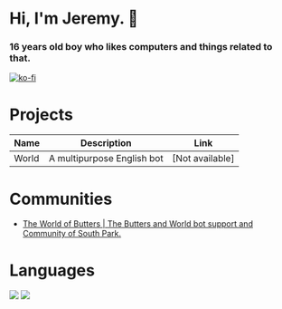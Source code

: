# Hi, I'm Jeremy. 👋
### 16 years old boy who likes computers and things related to that.
[![ko-fi](https://ko-fi.com/img/githubbutton_sm.svg)](https://ko-fi.com/A0A06ZT9I)

# Projects

| Name | Description | Link |
|--------|-------------|--------|
| World | A multipurpose English bot | [Not available] |

# Communities
- [The World of Butters | The Butters and World bot support and Community of South Park.](https://discord.gg/hfgCdQpSd3)

# Languages

![](https://img.shields.io/badge/JavaScript-323330?style=for-the-badge&logo=javascript&logoColor=F7DF1E)
![](https://img.shields.io/badge/Lua-2C2D72?style=for-the-badge&logo=lua&logoColor=white)

